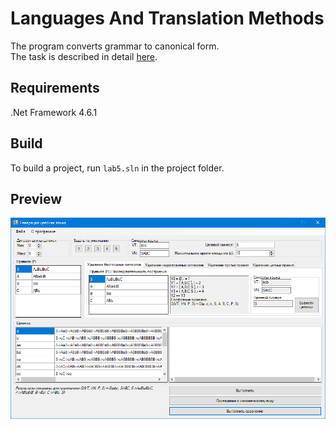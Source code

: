# Languages And Translation Methods
The program converts grammar to canonical form.<br/>
The task is described in detail [here](./Coursework%20Report.doc).
## Requirements
.Net Framework 4.6.1
## Build
To build a project, run `lab5.sln` in the project folder.
## Preview
<img src="output.png" width="700" />
